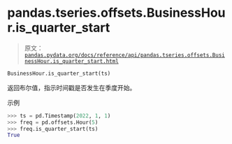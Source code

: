 # pandas.tseries.offsets.BusinessHour.is_quarter_start

> 原文：[`pandas.pydata.org/docs/reference/api/pandas.tseries.offsets.BusinessHour.is_quarter_start.html`](https://pandas.pydata.org/docs/reference/api/pandas.tseries.offsets.BusinessHour.is_quarter_start.html)

```py
BusinessHour.is_quarter_start(ts)
```

返回布尔值，指示时间戳是否发生在季度开始。

示例

```py
>>> ts = pd.Timestamp(2022, 1, 1)
>>> freq = pd.offsets.Hour(5)
>>> freq.is_quarter_start(ts)
True 
```
